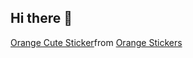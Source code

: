 ## Hi there 👋

<div class="tenor-gif-embed" data-postid="17514290" data-share-method="host" data-aspect-ratio="0.959375" data-width="100%"><a href="https://tenor.com/view/orange-cute-pig-blush-shock-gif-17514290">Orange Cute Sticker</a>from <a href="https://tenor.com/search/orange-stickers">Orange Stickers</a></div> <script type="text/javascript" async src="https://tenor.com/embed.js"></script>

